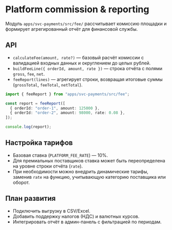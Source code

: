 # Platform commission & reporting

Модуль `apps/svc-payments/src/fee/` рассчитывает комиссию площадки и формирует агрегированный отчёт для финансовой службы.

## API

- `calculateFee(amount, rate?)` — базовый расчёт комиссии с валидацией входных данных и округлением до целых рублей.
- `buildFeeLine({ orderId, amount, rate })` — строка отчёта с полями `gross`, `fee`, `net`.
- `feeReport(lines)` — агрегирует строки, возвращая итоговые суммы (`grossTotal`, `feeTotal`, `netTotal`).

```ts
import { feeReport } from "apps/svc-payments/src/fee";

const report = feeReport([
  { orderId: "order-1", amount: 125000 },
  { orderId: "order-2", amount: 98000, rate: 0.08 },
]);

console.log(report);
```

## Настройка тарифов

- Базовая ставка (`PLATFORM_FEE_RATE`) — 10%.
- Для премиальных поставщиков ставка может быть переопределена на уровне строки отчёта (`rate`).
- При необходимости можно внедрить динамические тарифы, заменив `rate` на функцию, учитывающую категорию поставщика или оборот.

## План развития

- Подключить выгрузку в CSV/Excel.
- Добавить поддержку налогов (НДС) и валютных курсов.
- Интегрировать отчёт в админ-панель с фильтрацией по периодам.
